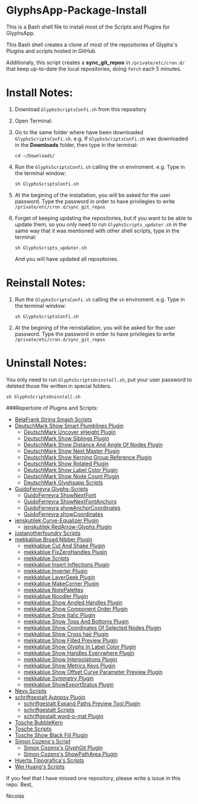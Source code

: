 # GlyphsApp-Package-Install
This is a Bash shell file to install most of the Scripts and Plugins for GlyphsApp.

This Bash shell creates a clone of most of the repositories of Glyphs's Plugins and scripts hosted in GitHub.

Additionaly, this script creates a **sync_git_repos** in `/private/etc/cron.d/` that keep up-to-date the local repositories, doing `fetch` each 5 minutes.

# Install Notes:
1. Download `GlyphsScriptsConfi.sh` from this repository
2. Open Terminal:
3. Go to the same folder where have been downloaded `GlyphsScriptsConfi.sh`. e.g. If  `GlyphsScriptsConfi.sh` was downloaded in the **Downloads** folder, then type in the terminal:  

   ```
   cd ~/Downloads/
   ```  

4. Run the `GlyphsScriptsConfi.sh` calling the `sh` enviroment. e.g. Type in the terminal window:  

   ```
   sh GlyphsScriptsConfi.sh
   ```  

5. At the begining of the installation, you will be asked for the user password. Type the password in order to have privilegies to write `/private/etc/cron.d/sync_git_repos`
6. Forget of keeping updating the repositories, but if you want to be able to update them, so you only need to run `GlyphsScripts_updater.sh` in the same way that it was mentioned with other shell scripts, type in the terminal:  
   
   ```
   sh GlyphsScripts_updater.sh
   ```  

   And you will have updated all repositories.

# Reinstall Notes:
1. Run the `GlyphsScriptsConfi.sh` calling the `sh` enviroment. e.g. Type in the terminal window:  

   ```
   sh GlyphsScriptsConfi.sh
   ```  

2. At the begining of the reinstallation, you will be asked for the user password. Type the password in order to have privilegies to write `/private/etc/cron.d/sync_git_repos`

# Uninstall Notes:
You only need to run `GlyphsScriptsUninstall.sh`, put your user password to deleted those file written in special folders.
   ```
   sh GlyphsScriptsUninstall.sh
   ```

###Repertoire of Plugins and Scripts:

* [BelaFrank String Smash Scripts](https://github.com/BelaFrank/StringSmash)
* [DeutschMark Show Smart Plumblines Plugin](https://github.com/DeutschMark/Show-Smart-Plumblines)
  * [DeutschMark Uncover xHeight Plugin](https://github.com/DeutschMark/Uncover-xHeight)
  * [DeutschMark Show Siblings Plugin](https://github.com/DeutschMark/Show-Siblings)
  * [DeutschMark Show Distance And Angle Of Nodes Plugin](https://github.com/DeutschMark/Show-Distance-And-Angle-Of-Nodes)
  * [DeutschMark Show Next Master Plugin](https://github.com/DeutschMark/Show-Next-Master)
  * [DeutschMark Show Kerning Group Reference Plugin](https://github.com/DeutschMark/Show-Kerning-Group-Reference)
  * [DeutschMark Show Rotated Plugin](https://github.com/DeutschMark/Show-Rotated)
  * [DeutschMark Show Label Color Plugin](https://github.com/DeutschMark/Show-Label-Color)
  * [DeutschMark Show Node Count Plugin](https://github.com/DeutschMark/Show-Node-Count)
  * [DeutschMark Glyphsapp Scripts](https://github.com/DeutschMark/Glyphsapp-Scripts)
* [GuidoFerreyra Glyphs-Scripts](https://github.com/guidoferreyra/Glyphs-Scripts)
  * [GuidoFerreyra ShowNextFont](https://github.com/guidoferreyra/ShowNextFont)
  * [GuidoFerreyra ShowNextFontAnchors](https://github.com/guidoferreyra/ShowNextFontAnchors)
  * [GuidoFerreyra showAnchorCoordinates](https://github.com/guidoferreyra/showAnchorCoordinates)
  * [GuidoFerreyra showCoordinates](https://github.com/guidoferreyra/showCoordinates)
* [jenskutilek Curve-Equalizer Plugin](https://github.com/jenskutilek/Curve-Equalizer)
  * [jenskutilek RedArrow-Glyphs Plugin](https://github.com/jenskutilek/RedArrow-Glyphs)
* [justanotherfoundry Scripts](https://github.com/justanotherfoundry/glyphsapp-scripts)
* [mekkablue Broad Nibber Plugin](https://github.com/mekkablue/BroadNibber)
  * [mekkablue Cut And Shake Plugin](https://github.com/mekkablue/CutAndShake)
  * [mekkablue FixZeroHandles Plugin](https://github.com/mekkablue/FixZeroHandles)
  * [mekkablue Scripts](https://github.com/mekkablue/Glyphs-Scripts)
  * [mekkablue Insert Inflections Plugin](https://github.com/mekkablue/InsertInflections)
  * [mekkablue Inverter Plugin](https://github.com/mekkablue/Inverter)
  * [mekkablue LayerGeek Plugin](https://github.com/mekkablue/LayerGeek)
  * [mekkablue MakeCorner Plugin](https://github.com/mekkablue/MakeCorner)
  * [mekkablue NotePalettes](https://github.com/mekkablue/NotePalettes)
  * [mekkablue Noodler Plugin](https://github.com/mekkablue/Noodler)
  * [mekkablue Show Angled Handles Plugin](https://github.com/mekkablue/ShowAngledHandles)
  * [mekkablue Show Component Order Plugin](https://github.com/mekkablue/ShowComponentOrder)
  * [mekkablue Show Italic Plugin](https://github.com/mekkablue/ShowItalic)
  * [mekkablue Show Tops And Bottoms Plugin](https://github.com/mekkablue/ShowTopsAndBottoms)
  * [mekkablue Show Coordinates Of Selected Nodes Plugin](https://github.com/mekkablue/ShowCoordinatesOfSelectedNodes)
  * [mekkablue Show Cross hair Plugin](https://github.com/mekkablue/ShowCrosshair)
  * [mekkablue Show Filled Preview Plugin](https://github.com/mekkablue/ShowFilledPreview)
  * [mekkablue Show Glyphs In Label Color Plugin](https://github.com/mekkablue/ShowGlyphsInLabelColor)
  * [mekkablue Show Handles Everywhere Plugin](https://github.com/mekkablue/ShowHandlesEverywhere)
  * [mekkablue Show Interpolations Plugin](https://github.com/mekkablue/ShowInterpolations)
  * [mekkablue Show Metrics Keys Plugin](https://github.com/mekkablue/ShowMetricsKeys)
  * [mekkablue Show Offset Curve Parameter Preview Plugin](https://github.com/mekkablue/ShowOffsetCurveParameterPreview)
  * [mekkablue Symmetry Plugin](https://github.com/mekkablue/Symmetry)
  * [mekkablue ShowExportStatus Plugin](https://github.com/mekkablue/ShowExportStatus)
* [Nevu Scripts](https://github.com/Nevu/Nevu_ScriptsForGlyphs)
* [schriftgestalt Autopsy Plugin](https://github.com/schriftgestalt/Autopsy-Plugin)
  * [schriftgestalt  Expand Paths Preview Tool Plugin](https://github.com/schriftgestalt/Glyphs-Plugins)
  * [schriftgestalt Scripts](https://github.com/schriftgestalt/Glyphs-Scripts)
  * [schriftgestalt word-o-mat Plugin](https://github.com/schriftgestalt/word-o-mat)
*  [Tosche BubbleKern]( https://github.com/Tosche/BubbleKern)
  * [Tosche Scripts](https://github.com/Tosche/Glyphs-Scripts)
  * [Tosche Show Black Fill Plugin](https://github.com/Tosche/ShowBlackFill)
* [Simon Cozens's Script](https://github.com/simoncozens/GlyphsScripts)
  * [Simon Cozens's GlyphGit Plugin](https://github.com/simoncozens/GlyphsGit)
  * [Simon Cozens's ShowPathArea Plugin](https://github.com/simoncozens/GlyphsPlugins)
* [Huerta Tipografica's Scripts](https://github.com/huertatipografica/huertatipografica-scripts)
* [Wei Huang's Scripts](https://github.com/weiweihuanghuang/wei-glyphs-scripts)

If you feel that I have missed one repository, please write a issue in this repo.
Best,

Nicolás

